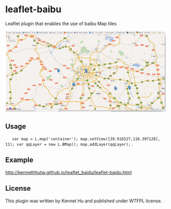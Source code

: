 # leaflet-baibu
Leaflet plugin that enables the use of baibu Map tiles

![Image](https://raw.githubusercontent.com/kennethhutw/leaflet-baibu/master/demo.gif)

## Usage

`   var map = L.map('container');
	map.setView([39.916527,116.397128], 11);
	var qqLayer = new L.BMap();
    map.addLayer(qqLayer);` .

## Example

http://kennethhutw.github.io/leaflet_baidu/leaflet-baidu.html

## License

This plugin was written by Kennet Hu and published under WTFPL license.
